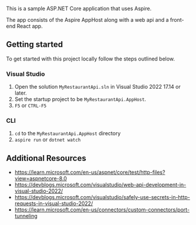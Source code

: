 This is a sample ASP.NET Core application that uses Aspire.

The app consists of the Aspire AppHost along with a web api and a front-end React app.

## Getting started

To get started with this project locally follow the steps outlined below.

### Visual Studio
1. Open the solution `MyRestaurantApi.sln` in Visual Studio 2022 17.14 or later.
1. Set the startup project to be `MyRestaurantApi.AppHost`.
1. `F5` or `CTRL-F5`

### CLI
1. `cd` to the `MyRestaurantApi.AppHost` directory
1. `aspire run` or `dotnet watch`

## Additional Resources

- https://learn.microsoft.com/en-us/aspnet/core/test/http-files?view=aspnetcore-8.0
- https://devblogs.microsoft.com/visualstudio/web-api-development-in-visual-studio-2022/
- https://devblogs.microsoft.com/visualstudio/safely-use-secrets-in-http-requests-in-visual-studio-2022/
- https://learn.microsoft.com/en-us/connectors/custom-connectors/port-tunneling
